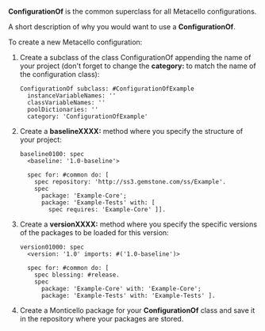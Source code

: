 **ConfigurationOf** is the common superclass for all Metacello configurations.

A short description of why you would want to use a **ConfigurationOf**.

To create a new Metacello configuration:

1. Create a subclass of the class ConfigurationOf appending the name of
   your project (don't forget to change the **category:** to match the
   name of the configuration class):

    ```Smalltalk
    ConfigurationOf subclass: #ConfigurationOfExample
      instanceVariableNames: ''
      classVariableNames: ''
      poolDictionaries: ''
      category: 'ConfigurationOfExample'
    ```

2. Create a **baselineXXXX:** method where you specify the structure of your project:

    ```Smalltalk
    baseline0100: spec
      <baseline: '1.0-baseline'>

      spec for: #common do: [
        spec repository: 'http://ss3.gemstone.com/ss/Example'.
        spec
          package: 'Example-Core';
          package: 'Example-Tests' with: [
            spec requires: 'Example-Core' ]].
    ```

3. Create a **versionXXXX:** method where you specify the specific
   versions of the packages to be loaded for this version:

    ```Smalltalk
    version01000: spec
      <version: '1.0' imports: #('1.0-baseline')>

      spec for: #common do: [
        spec blessing: #release.
        spec
          package: 'Example-Core' with: 'Example-Core';
          package: 'Example-Tests' with: 'Example-Tests' ].
    ```

4. Create a Monticello package for your **ConfigurationOf** class and save it in the repository where your packages are stored. 